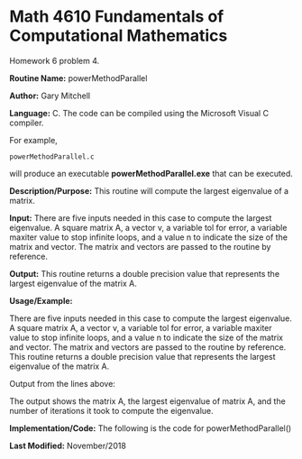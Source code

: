 # Math 4610 Fundamentals of Computational Mathematics
Homework 6 problem 4.

**Routine Name:**           powerMethodParallel

**Author:** Gary Mitchell

**Language:** C. The code can be compiled using the Microsoft Visual C compiler.

For example,

    powerMethodParallel.c

will produce an executable **powerMethodParallel.exe** that can be executed.

**Description/Purpose:** This routine will compute the largest eigenvalue of a matrix.

**Input:** There are five inputs needed in this case to compute the largest eigenvalue. A square matrix A, a vector v, a variable tol for error, a variable maxiter value to stop infinite loops, and a value n to indicate the size of the matrix and vector. The matrix and vectors are passed to the routine by reference.

**Output:** This routine returns a double precision value that represents the largest eigenvalue of the matrix A.

**Usage/Example:**

There are five inputs needed in this case to compute the largest eigenvalue. A square matrix A, a vector v, a variable tol for error, a variable maxiter value to stop infinite loops, and a value n to indicate the size of the matrix and vector. The matrix and vectors are passed to the routine by reference. This routine returns a double precision value that represents the largest eigenvalue of the matrix A.



Output from the lines above:



The output shows the matrix A, the largest eigenvalue of matrix A, and the number of iterations it took to compute the eigenvalue.

**Implementation/Code:** The following is the code for powerMethodParallel()



**Last Modified:** November/2018
